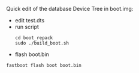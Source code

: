 Quick edit of the database Device Tree in boot.img:
- edit test.dts
- run script
  ```shell
  cd boot_repack
  sudo ./build_boot.sh
  ```
 - flash boot.bin
  ```shell
  fastboot flash boot boot.bin 
  ```
  
